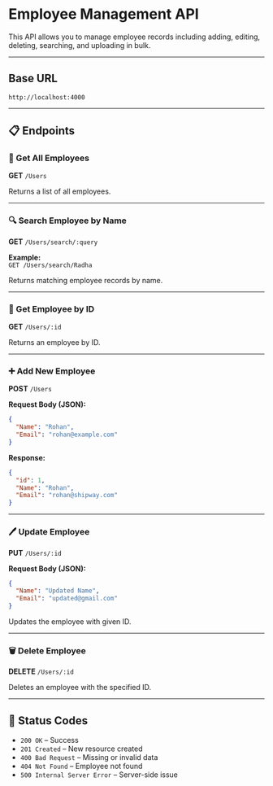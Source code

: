 
# Employee Management API

This API allows you to manage employee records including adding, editing, deleting, searching, and uploading in bulk.

---

## Base URL

`http://localhost:4000`

---

## 📋 Endpoints

### 🔹 Get All Employees  
**GET** `/Users`

Returns a list of all employees.

---

### 🔍 Search Employee by Name  
**GET** `/Users/search/:query`

**Example:**  
`GET /Users/search/Radha`

Returns matching employee records by name.

---

### 🔎 Get Employee by ID  
**GET** `/Users/:id`

Returns an employee by ID.

---

### ➕ Add New Employee  
**POST** `/Users`

**Request Body (JSON):**
```json
{
  "Name": "Rohan",
  "Email": "rohan@example.com"
}
```

**Response:**
```json
{
  "id": 1,
  "Name": "Rohan",
  "Email": "rohan@shipway.com"
}
```

---

### 🖊️ Update Employee  
**PUT** `/Users/:id`

**Request Body (JSON):**
```json
{
  "Name": "Updated Name",
  "Email": "updated@gmail.com"
}
```

Updates the employee with given ID.

---

### 🗑️ Delete Employee  
**DELETE** `/Users/:id`

Deletes an employee with the specified ID.

---


## 📁 Status Codes

- `200 OK` – Success
- `201 Created` – New resource created
- `400 Bad Request` – Missing or invalid data
- `404 Not Found` – Employee not found
- `500 Internal Server Error` – Server-side issue


